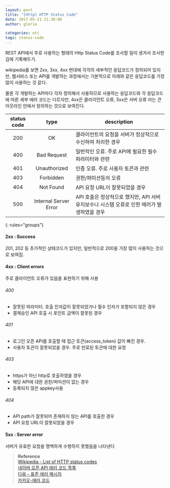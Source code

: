 ```yaml
---
layout: post
title: "[Http] HTTP Status Code"
date: 2017-05-21 21:30:00
author: gloria

categories: etc
tags: status-code
---
```


REST API에서 주로 사용하는 형태의 Http Status Code를 조사할 일이 생겨서 조사한 김에 기록해두기.

wikipedia를 보면 2xx, 3xx, 4xx 번대에 각각의 세부적인 응답코드가 정의되어 있지만, 웹서비스 또는 API를 개발하는 과정에서는 기본적으로 아래와 같은 응답코드를 가장 많이 사용하는 것 같다.  

물론 각 개발하는 API마다 각자 정의해서 사용하므로 사용하는 응답코드와 각 응답코드에 따른 세부 에러 코드는 다르지만, 4xx은 클라이언트 오류, 5xx은 서버 오류 라는 큰 아웃라인 안에서 정의하는 것으로 보여진다.   

| status code | type | description |
|:-------:|:-------:|-------|
| 200 | OK | 클라이언트의 요청을 서버가 정상적으로 수신하여 처리한 경우 |
| 400 | Bad Request | 일반적인 오류. 주로 API에 필요한 필수 파라미터와 관련 |
| 401 | Unauthorized | 인증 오류. 주로 사용자 토큰과 관련 |
| 403 | Forbidden | 권한/퍼미션등의 오류 |
| 404 | Not Found | API 요청 URL이 잘못되었을 경우 |
| 500 | Internal Server Error | API 호출은 정상적으로 했지만, API 서버 유지보수나 시스템 오류로 인한 에러가 발생하였을 경우 |
{: rules="groups"}

#### 2xx : Success
201, 202 등 추가적인 상태코드가 있지만, 일반적으로 200을 가장 많이 사용하는 것으로 보여짐.

#### 4xx : Client errors
주로 클라이언트 오류가 있음을 표현하기 위해 사용

###### 400
- 잘못된 파라미터. 호출 인자값이 잘못되었거나 필수 인자가 포함되지 않은 경우
- 결제승인 API 호출 시 포인트 금액이 잘못된 경우

###### 401
- 로그인 오픈 API를 호출할 때 접근 토큰(access_token) 값이 빠진 경우.
- 사용자 토큰이 잘못되었을 경우. 주로 만료된 토큰에 대한 요청

###### 403
- https가 아닌 http로 호출하였을 경우
- 해당 API에 대한 권한/퍼미션이 없는 경우
- 등록되지 않은 appkey사용

###### 404
- API path가 잘못되어 존재하지 않는 API를 호출한 경우
- API 요청 URL이 잘못되었을 경우

#### 5xx : Server error
서버가 유효한 요청을 명백하게 수행하지 못했음을 나타낸다



> **Reference**   
> [Wikipedia - List of HTTP status codes](https://ko.wikipedia.org/wiki/HTTP_상태_코드)   
> [네이버 오픈 API 에러 코드 목록](https://developers.naver.com/docs/common/common_error/)     
> [다음 - 표준 에러 메시지](https://developers.daum.net/services/apis/docs/errors)    
> [카카오-에러 코드](https://developers.kakao.com/docs/restapi#간편한-참조-응답-코드-에러-코드)   
